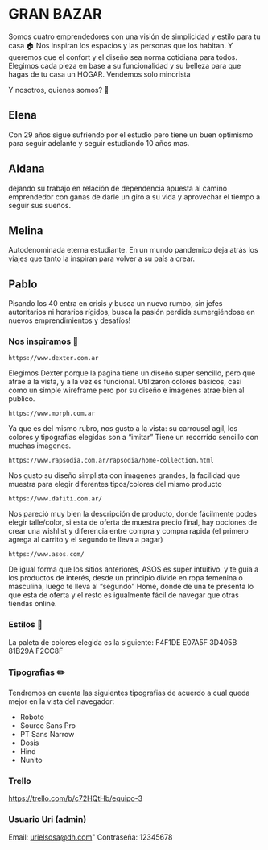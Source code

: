 # **GRAN BAZAR** 

Somos cuatro emprendedores con una visión de simplicidad y estilo para tu casa :house:
Nos inspiran los espacios y las personas que los habitan.  Y queremos que el confort y el diseño sea norma cotidiana para todos.
Elegimos cada pieza en base a su funcionalidad y su belleza para que hagas de tu casa un HOGAR.
Vendemos solo minorista


Y nosotros, quienes somos? :busts_in_silhouette:

## Elena ##
Con 29 años sigue sufriendo por el estudio pero tiene un buen optimismo para seguir adelante y seguir estudiando 10 años mas.

## Aldana ##
dejando su trabajo en relación de dependencia apuesta al camino emprendedor con ganas de darle un giro a su vida y aprovechar el tiempo a seguir sus sueños.

## Melina ## 
Autodenominada eterna estudiante.  En un mundo pandemico deja atrás los viajes que tanto la inspiran para volver a su país a crear.

## Pablo ## 
Pisando los 40 entra en crisis y busca un nuevo rumbo, sin jefes autoritarios ni horarios rígidos, busca la pasión perdida sumergiéndose en nuevos emprendimientos y desafíos!

### **Nos inspiramos** :rocket:

``````
https://www.dexter.com.ar
``````

Elegimos Dexter porque la pagina tiene un diseño super sencillo, pero que atrae a la vista, y a la vez es funcional.
Utilizaron colores básicos, casi como un simple wireframe pero por su diseño e imágenes atrae bien al publico.
``````
https://www.morph.com.ar
``````
Ya que es del mismo rubro, nos gusto a la vista: su carrousel agil, los colores y tipografías elegidas son a “imitar”
Tiene un recorrido sencillo con muchas imagenes.
``````
https://www.rapsodia.com.ar/rapsodia/home-collection.html
``````
Nos gusto su diseño simplista con imagenes grandes, la facilidad que muestra para elegir diferentes tipos/colores del mismo producto
``````
https://www.dafiti.com.ar/
``````
Nos pareció muy bien la descripción de producto, donde fácilmente podes elegir talle/color, si esta de oferta de muestra precio final, hay opciones de crear una wishlist y diferencia entre compra y compra rapida (el primero agrega al carrito y el segundo te lleva a pagar)
``````
https://www.asos.com/
``````
De igual forma que los sitios anteriores, ASOS es super intuitivo, y te guia a los productos de interés, desde un principio divide en ropa femenina o masculina, luego te lleva al “segundo” Home, donde de una te presenta lo que esta de oferta y el resto es igualmente fácil de navegar que otras tiendas online.

### **Estilos** :art:

La paleta de colores elegida es la siguiente: 
F4F1DE
E07A5F
3D405B
81B29A
F2CC8F

### **Tipografias** :pencil2:

Tendremos en cuenta las siguientes tipografias de acuerdo a cual queda mejor en la vista del navegador:
* Roboto
* Source Sans Pro
* PT Sans Narrow
* Dosis
* Hind
* Nunito

### **Trello** 

https://trello.com/b/c72HQtHb/equipo-3 


### **Usuario Uri (admin)**

Email: urielsosa@dh.com"
Contraseña: 12345678